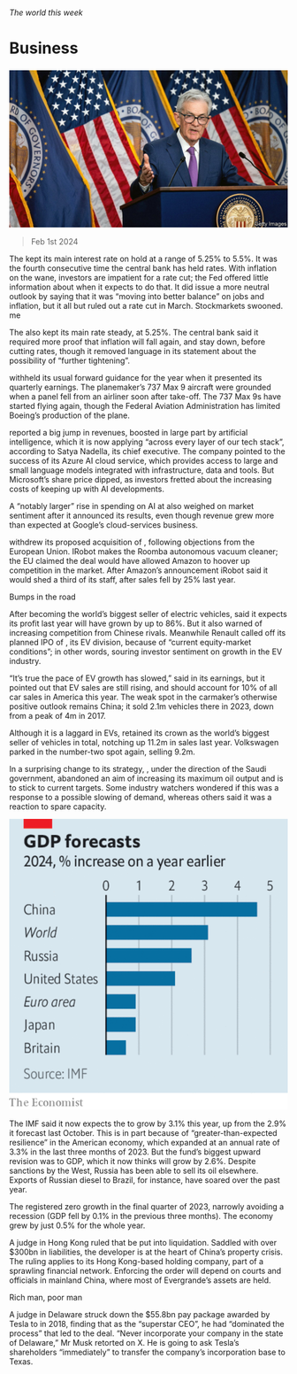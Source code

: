 ###### The world this week

# Business 

#####  

![image](images/20240203_WWP501.jpg) 

> Feb 1st 2024 

The kept its main interest rate on hold at a range of 5.25% to 5.5%. It was the fourth consecutive time the central bank has held rates. With inflation on the wane, investors are impatient for a rate cut; the Fed offered little information about when it expects to do that. It did issue a more neutral outlook by saying that it was “moving into better balance” on jobs and inflation, but it all but ruled out a rate cut in March. Stockmarkets swooned. 
me

The  also kept its main rate steady, at 5.25%. The central bank said it required more proof that inflation will fall again, and stay down, before cutting rates, though it removed language in its statement about the possibility of “further tightening”. 

 withheld its usual forward guidance for the year when it presented its quarterly earnings. The planemaker’s 737 Max 9 aircraft were grounded when a panel fell from an airliner soon after take-off. The 737 Max 9s have started flying again, though the Federal Aviation Administration has limited Boeing’s production of the plane. 

 reported a big jump in revenues, boosted in large part by artificial intelligence, which it is now applying “across every layer of our tech stack”, according to Satya Nadella, its chief executive. The company pointed to the success of its Azure AI cloud service, which provides access to large and small language models integrated with infrastructure, data and tools. But Microsoft’s share price dipped, as investors fretted about the increasing costs of keeping up with AI developments. 

 A “notably larger” rise in spending on AI at  also weighed on market sentiment after it announced its results, even though revenue grew more than expected at Google’s cloud-services business. 

 withdrew its proposed acquisition of , following objections from the European Union. IRobot makes the Roomba autonomous vacuum cleaner; the EU claimed the deal would have allowed Amazon to hoover up competition in the market. After Amazon’s announcement iRobot said it would shed a third of its staff, after sales fell by 25% last year. 

Bumps in the road

After becoming the world’s biggest seller of electric vehicles,  said it expects its profit last year will have grown by up to 86%. But it also warned of increasing competition from Chinese rivals. Meanwhile Renault called off its planned IPO of , its EV division, because of “current equity-market conditions”; in other words, souring investor sentiment on growth in the EV industry. 

“It’s true the pace of EV growth has slowed,”  said in its earnings, but it pointed out that EV sales are still rising, and should account for 10% of all car sales in America this year. The weak spot in the carmaker’s otherwise positive outlook remains China; it sold 2.1m vehicles there in 2023, down from a peak of 4m in 2017.

Although it is a laggard in EVs,  retained its crown as the world’s biggest seller of vehicles in total, notching up 11.2m in sales last year. Volkswagen parked in the number-two spot again, selling 9.2m.

In a surprising change to its strategy, , under the direction of the Saudi government, abandoned an aim of increasing its maximum oil output and is to stick to current targets. Some industry watchers wondered if this was a response to a possible slowing of demand, whereas others said it was a reaction to spare capacity. 

![image](images/20240203_WWC269.png) 


The IMF said it now expects the to grow by 3.1% this year, up from the 2.9% it forecast last October. This is in part because of “greater-than-expected resilience” in the American economy, which expanded at an annual rate of 3.3% in the last three months of 2023. But the fund’s biggest upward revision was to  GDP, which it now thinks will grow by 2.6%. Despite sanctions by the West, Russia has been able to sell its oil elsewhere. Exports of Russian diesel to Brazil, for instance, have soared over the past year.

The  registered zero growth in the final quarter of 2023, narrowly avoiding a recession (GDP fell by 0.1% in the previous three months). The economy grew by just 0.5% for the whole year.

A judge in Hong Kong ruled that  be put into liquidation. Saddled with over $300bn in liabilities, the developer is at the heart of China’s property crisis. The ruling applies to its Hong Kong-based holding company, part of a sprawling financial network. Enforcing the order will depend on courts and officials in mainland China, where most of Evergrande’s assets are held. 

Rich man, poor man

A judge in Delaware struck down the $55.8bn pay package awarded by Tesla to  in 2018, finding that as the “superstar CEO”, he had “dominated the process” that led to the deal. “Never incorporate your company in the state of Delaware,” Mr Musk retorted on X. He is going to ask Tesla’s shareholders “immediately” to transfer the company’s incorporation base to Texas. 

